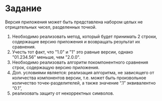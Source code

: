 #  Задание

Версия приложения может быть представлена набором целых не отрицательных чисел, разделенных точкой.
1. Необходимо реализовать метод, который будет принимать 2 строки, содержащие версию приложения и возвращать результат их сравнения.
2. Учесть тот факт, что "1.0" и "1" это равные версии, однако "01.234.56" меньше, чем "2.0.0".
3. Необходимо реализовать алгоритм покомпонентного сравнения строк, содержащую версию приложения.
4. Доп. условиями является: реализация алгоритма, не зависящего от количества компонентов версии, т.е. может быть произвольное количество точек-разделителей, а также значение “.1” эквивалентно “0.1”,
1. реализовать защиту от некорректных символов.
